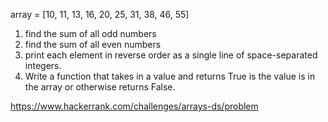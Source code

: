 array = [10, 11, 13, 16, 20, 25, 31, 38, 46, 55]

1. find the sum of all odd numbers 
2. find the sum of all even numbers
3. print each element in reverse order as a single line of space-separated integers.
4. Write a function that takes in a value and returns True is the value is in the array or otherwise returns False.


https://www.hackerrank.com/challenges/arrays-ds/problem



   